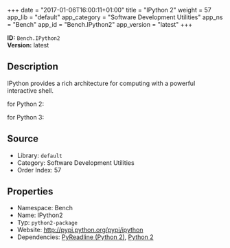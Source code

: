 ﻿+++
date = "2017-01-06T16:00:11+01:00"
title = "IPython 2"
weight = 57
app_lib = "default"
app_category = "Software Development Utilities"
app_ns = "Bench"
app_id = "Bench.IPython2"
app_version = "latest"
+++

**ID:** `Bench.IPython2`  
**Version:** latest  
<!--more-->

## Description
IPython provides a rich architecture for computing with a powerful interactive shell.

for Python 2:


for Python 3:

## Source

* Library: `default`
* Category: Software Development Utilities
* Order Index: 57

## Properties

* Namespace: Bench
* Name: IPython2
* Typ: `python2-package`
* Website: <http://pypi.python.org/pypi/ipython>
* Dependencies: [PyReadline (Python 2)](/app/Bench.PyReadline2), [Python 2](/app/Bench.Python2)

